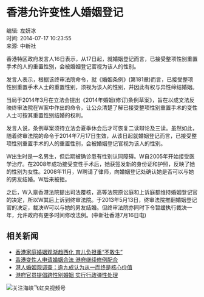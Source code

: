 # 香港允许变性人婚姻登记

编辑: 左妍冰  
时间: 2014-07-17 10:23:55  
来源: 中新社  

香港特区政府发言人16日表示，从17日起，就婚姻登记而言，已接受整项性别重置手术的人的重置性别，会被婚姻登记官视为该人的性别。

发言人表示，根据该终审法院命令，就《婚姻条例》(第181章)而言，已接受整项性别重置手术人士的重置性别，须视为该人的性别，幷因此有权与异性缔结婚姻。

当局于2014年3月在立法会提出《2014年婚姻(修订)条例草案》，旨在以成文法反映终审法院在W案中作出的命令，让公众清楚了解已接受整项性别重置手术的变性人士可按其重置性别结婚的权利。

发言人说，条例草案须待立法会夏季休会后才可恢复二读辩论及三读。虽然如此，随着终审法院的命令于2014年7月17日生效，从该日起就婚姻登记而言，已接受整项性别重置手术的人的重置性别，会被婚姻登记官视为该人的性别。

W出生时是一名男生，但后期被确诊患有性别认同障碍。W自2005年开始接受医学治疗。在2008年成功接受变性手术后，她获签发新的身份证和护照，反映了她的性别为女性。2008年11月，W聘请了律师，向婚姻登记处确认她是否可以与她的男友结婚。W后来被拒。

之后，W入禀香港法院提出司法覆核，高等法院原讼庭和上诉庭都维持婚姻登记官的决定，所以W其后上诉到终审法院。于2013年5月13日，终审法院推翻婚姻登记官的决定，裁决W可以与她的男友结婚。但终审法院亦同时下令暂缓执行裁决一年，允许政府有更多时间修改法例。(中新社香港7月16日电)

## 相关新闻

- [香港家庭婚姻观渐趋西化 育儿负担重“不敢生”](/2014-6-5/c5d5d736-2452-9b4e-5703-c42e40aacd96.html)
- [香港变性人申请婚姻合法 港府继续修例配合](/2014-5-30/1372d111-9c95-30ce-f197-4220c7097740.html)
- [港人婚姻观调查：逾九成认为从一而终是核心价值](/2014-5-4/066f6871-10dd-47fd-a049-64026ced43e7.html)
- [港府官员提倡跨性别婚姻 实行行政弹性处理](/2014-4-4/472b18ea-e3c9-d43e-d5e8-989f93dc096b.html)

![关注海峡飞虹央视频号](//cri-media.cri.cn/M00/4D/3A/wKgACl7xvJaAL7mZAAAAAAAAAAA027.150x150.300x300.jpg)